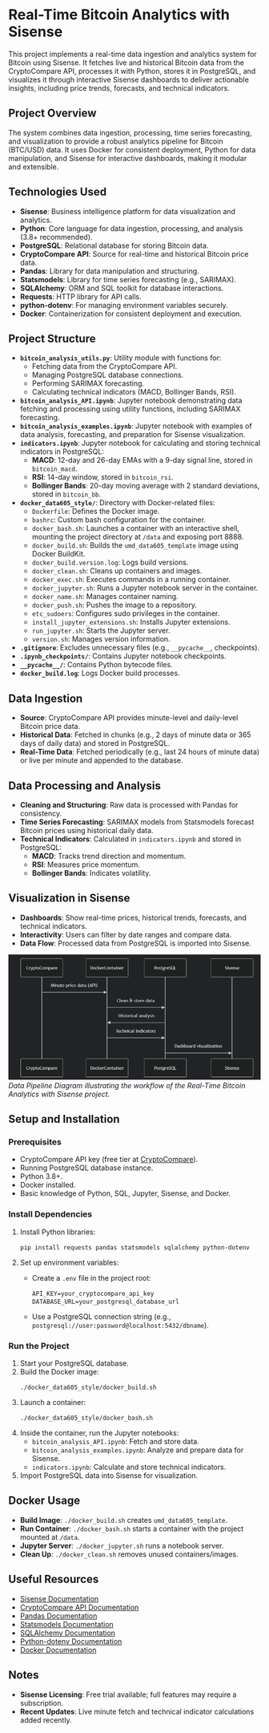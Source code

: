 # Real-Time Bitcoin Analytics with Sisense

This project implements a real-time data ingestion and analytics system for Bitcoin using Sisense. It fetches live and historical Bitcoin data from the CryptoCompare API, processes it with Python, stores it in PostgreSQL, and visualizes it through interactive Sisense dashboards to deliver actionable insights, including price trends, forecasts, and technical indicators.

## Project Overview

The system combines data ingestion, processing, time series forecasting, and visualization to provide a robust analytics pipeline for Bitcoin (BTC/USD) data. It uses Docker for consistent deployment, Python for data manipulation, and Sisense for interactive dashboards, making it modular and extensible.

## Technologies Used

- **Sisense**: Business intelligence platform for data visualization and analytics.
- **Python**: Core language for data ingestion, processing, and analysis (3.8+ recommended).
- **PostgreSQL**: Relational database for storing Bitcoin data.
- **CryptoCompare API**: Source for real-time and historical Bitcoin price data.
- **Pandas**: Library for data manipulation and structuring.
- **Statsmodels**: Library for time series forecasting (e.g., SARIMAX).
- **SQLAlchemy**: ORM and SQL toolkit for database interactions.
- **Requests**: HTTP library for API calls.
- **python-dotenv**: For managing environment variables securely.
- **Docker**: Containerization for consistent deployment and execution.

## Project Structure

- **`bitcoin_analysis_utils.py`**: Utility module with functions for:
  - Fetching data from the CryptoCompare API.
  - Managing PostgreSQL database connections.
  - Performing SARIMAX forecasting.
  - Calculating technical indicators (MACD, Bollinger Bands, RSI).
- **`bitcoin_analysis_API.ipynb`**: Jupyter notebook demonstrating data fetching and processing using utility functions, including SARIMAX forecasting.
- **`bitcoin_analysis_examples.ipynb`**: Jupyter notebook with examples of data analysis, forecasting, and preparation for Sisense visualization.
- **`indicators.ipynb`**: Jupyter notebook for calculating and storing technical indicators in PostgreSQL:
  - **MACD**: 12-day and 26-day EMAs with a 9-day signal line, stored in `bitcoin_macd`.
  - **RSI**: 14-day window, stored in `bitcoin_rsi`.
  - **Bollinger Bands**: 20-day moving average with 2 standard deviations, stored in `bitcoin_bb`.
- **`docker_data605_style/`**: Directory with Docker-related files:
  - `Dockerfile`: Defines the Docker image.
  - `bashrc`: Custom bash configuration for the container.
  - `docker_bash.sh`: Launches a container with an interactive shell, mounting the project directory at `/data` and exposing port 8888.
  - `docker_build.sh`: Builds the `umd_data605_template` image using Docker BuildKit.
  - `docker_build.version.log`: Logs build versions.
  - `docker_clean.sh`: Cleans up containers and images.
  - `docker_exec.sh`: Executes commands in a running container.
  - `docker_jupyter.sh`: Runs a Jupyter notebook server in the container.
  - `docker_name.sh`: Manages container naming.
  - `docker_push.sh`: Pushes the image to a repository.
  - `etc_sudoers`: Configures sudo privileges in the container.
  - `install_jupyter_extensions.sh`: Installs Jupyter extensions.
  - `run_jupyter.sh`: Starts the Jupyter server.
  - `version.sh`: Manages version information.
- **`.gitignore`**: Excludes unnecessary files (e.g., `__pycache__`, checkpoints).
- **`.ipynb_checkpoints/`**: Contains Jupyter notebook checkpoints.
- **`__pycache__/`**: Contains Python bytecode files.
- **`docker_build.log`**: Logs Docker build processes.

## Data Ingestion

- **Source**: CryptoCompare API provides minute-level and daily-level Bitcoin price data.
- **Historical Data**: Fetched in chunks (e.g., 2 days of minute data or 365 days of daily data) and stored in PostgreSQL.
- **Real-Time Data**: Fetched periodically (e.g., last 24 hours of minute data) or live per minute and appended to the database.

## Data Processing and Analysis

- **Cleaning and Structuring**: Raw data is processed with Pandas for consistency.
- **Time Series Forecasting**: SARIMAX models from Statsmodels forecast Bitcoin prices using historical daily data.
- **Technical Indicators**: Calculated in `indicators.ipynb` and stored in PostgreSQL:
  - **MACD**: Tracks trend direction and momentum.
  - **RSI**: Measures price momentum.
  - **Bollinger Bands**: Indicates volatility.

## Visualization in Sisense

- **Dashboards**: Show real-time prices, historical trends, forecasts, and technical indicators.
- **Interactivity**: Users can filter by date ranges and compare data.
- **Data Flow**: Processed data from PostgreSQL is imported into Sisense.

![Data Pipeline Diagram](images/Data_pipeline.png)  
*Data Pipeline Diagram illustrating the workflow of the Real-Time Bitcoin Analytics with Sisense project.*

## Setup and Installation

### Prerequisites

- CryptoCompare API key (free tier at [CryptoCompare](https://min-api.cryptocompare.com/)).
- Running PostgreSQL database instance.
- Python 3.8+.
- Docker installed.
- Basic knowledge of Python, SQL, Jupyter, Sisense, and Docker.

### Install Dependencies

1. Install Python libraries:
   ```
   pip install requests pandas statsmodels sqlalchemy python-dotenv
   ```

2. Set up environment variables:
   - Create a `.env` file in the project root:
     ```
     API_KEY=your_cryptocompare_api_key
     DATABASE_URL=your_postgresql_database_url
     ```
   - Use a PostgreSQL connection string (e.g., `postgresql://user:password@localhost:5432/dbname`).

### Run the Project

1. Start your PostgreSQL database.
2. Build the Docker image:
   ```
   ./docker_data605_style/docker_build.sh
   ```
3. Launch a container:
   ```
   ./docker_data605_style/docker_bash.sh
   ```
4. Inside the container, run the Jupyter notebooks:
   - `bitcoin_analysis_API.ipynb`: Fetch and store data.
   - `bitcoin_analysis_examples.ipynb`: Analyze and prepare data for Sisense.
   - `indicators.ipynb`: Calculate and store technical indicators.
5. Import PostgreSQL data into Sisense for visualization.

## Docker Usage

- **Build Image**: `./docker_build.sh` creates `umd_data605_template`.
- **Run Container**: `./docker_bash.sh` starts a container with the project mounted at `/data`.
- **Jupyter Server**: `./docker_jupyter.sh` runs a notebook server.
- **Clean Up**: `./docker_clean.sh` removes unused containers/images.

## Useful Resources

- [Sisense Documentation](https://documentation.sisense.com/)
- [CryptoCompare API Documentation](https://min-api.cryptocompare.com/documentation)
- [Pandas Documentation](https://pandas.pydata.org/docs/)
- [Statsmodels Documentation](https://www.statsmodels.org/stable/index.html)
- [SQLAlchemy Documentation](https://docs.sqlalchemy.org/)
- [Python-dotenv Documentation](https://saurabh-kumar.com/python-dotenv/)
- [Docker Documentation](https://docs.docker.com/)

## Notes

- **Sisense Licensing**: Free trial available; full features may require a subscription.
- **Recent Updates**: Live minute fetch and technical indicator calculations added recently.